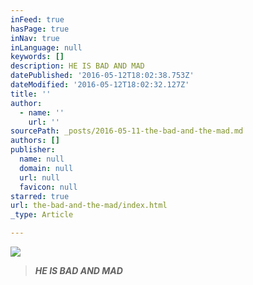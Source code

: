 ```yaml
---
inFeed: true
hasPage: true
inNav: true
inLanguage: null
keywords: []
description: HE IS BAD AND MAD
datePublished: '2016-05-12T18:02:38.753Z'
dateModified: '2016-05-12T18:02:32.127Z'
title: ''
author:
  - name: ''
    url: ''
sourcePath: _posts/2016-05-11-the-bad-and-the-mad.md
authors: []
publisher:
  name: null
  domain: null
  url: null
  favicon: null
starred: true
url: the-bad-and-the-mad/index.html
_type: Article

---
```

![](https://the-grid-user-content.s3-us-west-2.amazonaws.com/84b12e40-7d4e-49c4-a0f3-d43b0616c010.png)

> _**HE IS BAD AND MAD**_